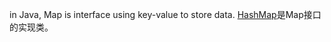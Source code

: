 in Java, Map is interface using key-value to store data. [HashMap](https://github.com/quinlan9/java/blob/main/HashMap.md)是Map接口的实现类。
